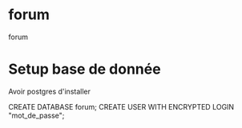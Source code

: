 # forum
forum

# Setup base de donnée
Avoir postgres d'installer

CREATE DATABASE forum;
CREATE USER WITH ENCRYPTED LOGIN "mot_de_passe";
